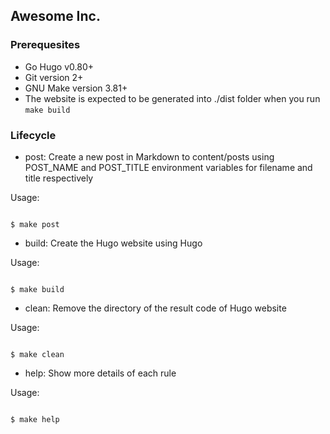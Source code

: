 ## Awesome Inc.

### Prerequesites

- Go Hugo v0.80+
- Git version 2+
- GNU Make version 3.81+
- The website is expected to be generated into ./dist folder when you run `make build`

### Lifecycle

- post: Create a new post in Markdown to content/posts using POST_NAME and POST_TITLE environment variables for filename and title respectively

Usage:

```

$ make post

```

- build: Create the Hugo website using Hugo

Usage:

```

$ make build

```

- clean: Remove the directory of the result code of Hugo website

Usage:

```

$ make clean

```

- help: Show more details of each rule

Usage:

```

$ make help

```
